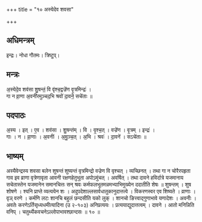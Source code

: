 +++
title = "१० अस्येदेव शवसा"

+++
## अधिमन्त्रम्
इन्द्रः। नोधा गौतमः। त्रिष्टुप्।

## मन्त्रः
अ॒स्येदे॒व शव॑सा शु॒षन्तं॒ वि वृ॑श्च॒द्वज्रे॑ण वृ॒त्रमिन्द्रः॑ ।  
गा न व्रा॒णा अ॒वनी॑रमुञ्चद॒भि श्रवो॑ दा॒वने॒ सचे॑ताः ॥

## पदपाठः
अ॒स्य । इत् । ए॒व । शव॑सा । शु॒षन्त॑म् । वि । वृ॒श्च॒त् । वज्रे॑ण । वृ॒त्रम् । इन्द्रः॑ ।  
गाः । न । व्रा॒णाः । अ॒वनीः॑ । अ॒मु॒ञ्च॒त् । अ॒भि । श्रवः॑ । दा॒वने॑ । सऽचे॑ताः ॥

## भाष्यम्
अस्यैवेन्द्रस्य शवसा बलेन शुषन्तं शुष्यन्तं वृत्रमिन्द्रो वज्रेण वि वृश्चत् । व्यच्छिनत् । तथा गा न चोरैरपहृता गाव इव व्राणा वृत्रेणावृता आवनी रक्षणहेतुभूता अपोऽमुंचत् । अवर्षित् । तथा दावने हविर्दात्रे यजमानाय सचेतास्तेन यजमानेन समानचित्तः सन् श्रवः कर्मफलभूतमन्नमभ्याभिमुख्येन ददातीति शेषः ॥ शुषन्तम् । शुष शोषणे । श्यनि प्राप्ते व्यत्ययेन शः । अदुपदेशाल्लसार्वधातुकानुदात्तत्वे । विकरणस्वर एव शिष्यते । व्राणाः । वृञ् वरणे । कर्मणि लटः शानचि बहुलं छन्दसीति यको लुक् । शानचो ङित्त्वाद्गुणाभावे यणादेशः । अवनीः । अवतेः करणेऽर्तिसृध्यधमीत्यादिना (उ २-१०३) अनिप्रत्ययः । प्रत्ययाद्युदात्तत्वम् । दावने । आतो मनिन्निति वनिप् । चतुर्थ्येकवचनेऽल्लोपाभावश्छान्दसः ॥ १० ॥